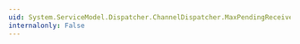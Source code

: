 ```yaml
---
uid: System.ServiceModel.Dispatcher.ChannelDispatcher.MaxPendingReceives
internalonly: False
---
```

